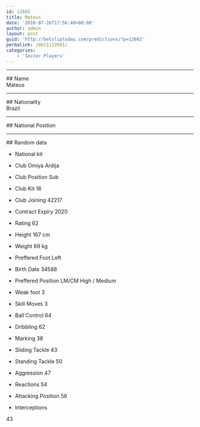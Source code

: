 ```yaml
---
id: 12682
title: Mateus
date: '2010-07-26T17:56:40+00:00'
author: admin
layout: post
guid: 'http://betsliptoday.com/predictions/?p=12682'
permalink: /mbt1112681/
categories:
    - 'Soccer Players'
---
```


- - - - - -

\## Name  
 Mateus

- - - - - -

\## Nationality  
 Brazil

- - - - - -

\## National Position

- - - - - -

\## Random data

- National kit
- Club
 Omiya Ardija

- Club Position
 Sub

- Club Kit
 16

- Club Joining
 42217

- Contract Expiry
 2020

- Rating
 62

- Height
 167 cm

- Weight
 69 kg

- Preffered Foot
 Left

- Birth Date
 34588

- Preffered Position
 LM/CM High / Medium

- Weak foot
 3

- Skill Moves
 3

- Ball Control
 64

- Dribbling
 62

- Marking
 38

- Sliding Tackle
 43

- Standing Tackle
 50

- Aggression
 47

- Reactions
 54

- Attacking Position
 56

- Interceptions

 43